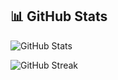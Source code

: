 ## 📊 GitHub Stats
![GitHub Stats](https://github-readme-stats.vercel.app/api?username=SangramBehera2001&show_icons=true&theme=radical)

![GitHub Streak](https://github-readme-streak-stats.herokuapp.com/?user=SangramBehera2001&theme=dark)

